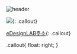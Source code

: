 
![header](https://capsule-render.vercel.app/api?type=Cylinder&color=0:E040FB,100:2FE4ED&height=170&section=header&text=YoungJo&fontSize=50&fontColor=FFFFFF)


![](https://emotiondesignlabdotcom.files.wordpress.com/2015/11/edesign_logo_final_last_2.jpg?w=244){: .callout}

[eDesignLAB주소](https://emotiondesignlab.com/){: .callout}

.callout{
  float: right;
}

